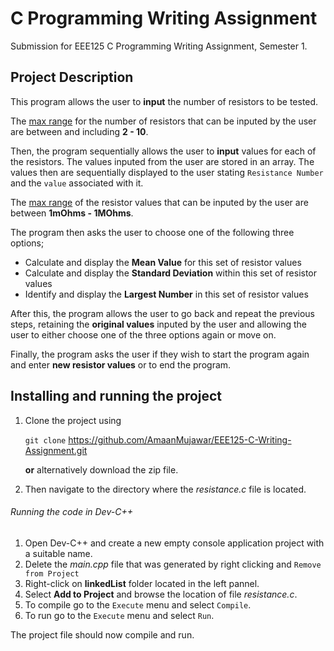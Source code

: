 # C Programming Writing Assignment 
Submission for EEE125 C Programming Writing Assignment, Semester 1.

## Project Description 
This program allows the user to **input** the number of resistors to be tested.

The <ins>max range</ins> for the number of resistors that can be inputed by the user are between and including **2 - 10**.

Then, the program sequentially allows the user to **input** values for each of the resistors. The values inputed from the user are stored in an array. The values then are sequentially displayed to the user stating `Resistance Number` and the `value` associated with it.

The <ins>max range</ins> of the resistor values that can be inputed by the user are between **1mOhms - 1MOhms**.

The program then asks the user to choose one of the following three options;

* Calculate and display the **Mean Value** for this set of resistor values
* Calculate and display the **Standard Deviation** within this set of resistor values
* Identify and display the **Largest Number** in this set of resistor values

After this, the program allows the user to go back and repeat the previous steps, retaining the **original values** inputed by the user and allowing the user to either choose one of 
the three options again or move on.

Finally, the program asks the user if they wish to start the program again and enter **new resistor values** or to end the program.

## Installing and running the project

1. Clone the project using

    `git clone` https://github.com/AmaanMujawar/EEE125-C-Writing-Assignment.git

    **or** alternatively download the zip file.

2. Then navigate to the directory where the *resistance.c* file is located.

###### Running the code in Dev-C++
1. Open Dev-C++ and create a new empty console application project with a suitable name.
2. Delete the *main.cpp* file that was generated by right clicking and `Remove from Project`
3. Right-click on **linkedList** folder located in the left pannel.
4. Select **Add to Project** and browse the location of file *resistance.c*.
5. To compile go to the `Execute` menu and select `Compile`.
6. To run go to the `Execute` menu and select `Run`.

The project file should now compile and run.
